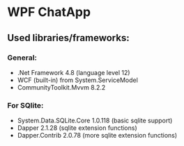 # WPF ChatApp
## Used libraries/frameworks:

### General:
- .Net Framework 4.8 (language level 12)
- WCF (built-in) from System.ServiceModel
- CommunityToolkit.Mvvm 8.2.2

### For SQlite:
- System.Data.SQLite.Core 1.0.118 (basic sqlite support)
- Dapper 2.1.28 (sqlite extension functions)
- Dapper.Contrib 2.0.78 (more sqlite extension functions)